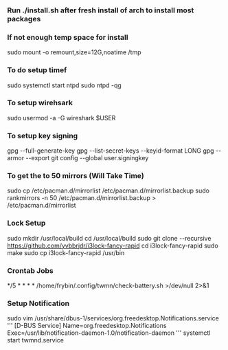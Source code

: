 ### Run ./install.sh after fresh install of arch to install most packages

### If not enough temp space for install
sudo mount -o remount,size=12G,noatime /tmp

### To do setup timef
sudo systemctl start ntpd
sudo ntpd -qg

### To setup wirehsark
sudo usermod -a -G wireshark $USER

### To setup key signing
gpg --full-generate-key
gpg --list-secret-keys --keyid-format LONG
gpg --armor --export <key-id>
git config --global user.signingkey <key-id>

### To get the to 50 mirrors (Will Take Time)
sudo cp /etc/pacman.d/mirrorlist /etc/pacman.d/mirrorlist.backup
sudo rankmirrors -n 50 /etc/pacman.d/mirrorlist.backup > /etc/pacman.d/mirrorlist

### Lock Setup
sudo mkdir /usr/local/build 
cd /usr/local/build 
sudo git clone --recursive https://github.com/yvbbrjdr/i3lock-fancy-rapid 
cd i3lock-fancy-rapid 
sudo make 
sudo cp i3lock-fancy-rapid /usr/bin 

### Crontab Jobs
*/5 * * * * /home/frybin/.config/twmn/check-battery.sh >/dev/null 2>&1

### Setup Notification
sudo vim /usr/share/dbus-1/services/org.freedesktop.Notifications.service
'''
[D-BUS Service]
Name=org.freedesktop.Notifications
Exec=/usr/lib/notification-daemon-1.0/notification-daemon
'''
systemctl start twmnd.service
